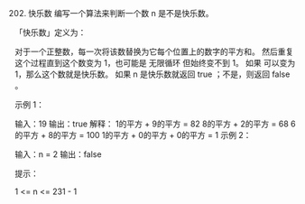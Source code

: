 202. 快乐数
     编写一个算法来判断一个数 n 是不是快乐数。

「快乐数」定义为：

对于一个正整数，每一次将该数替换为它每个位置上的数字的平方和。
然后重复这个过程直到这个数变为 1，也可能是 无限循环 但始终变不到 1。
如果 可以变为  1，那么这个数就是快乐数。
如果 n 是快乐数就返回 true ；不是，则返回 false 。



示例 1：

输入：19
输出：true
解释：
1的平方 + 9的平方 = 82
8的平方 + 2的平方 = 68
6的平方 + 8的平方 = 100
1的平方 + 0的平方 + 0的平方 = 1
示例 2：

输入：n = 2
输出：false


提示：

1 <= n <= 231 - 1